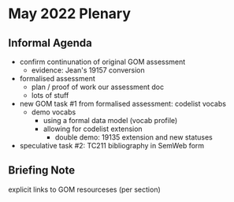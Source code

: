 # May 2022 Plenary 

## Informal Agenda

* confirm continunation of original GOM assessment
  * evidence: Jean's 19157 conversion
* formalised assessment
  * plan / proof of work our assessment doc
  * lots of stuff
* new GOM task #1 from formalised assessment: codelist vocabs
  * demo vocabs
    * using a formal data model (vocab profile)
    * allowing for codelist extension
      * double demo: 19135 extension and new statuses
* speculative task #2: TC211 bibliography in SemWeb form


## Briefing Note

explicit links to GOM resourceses (per section)
